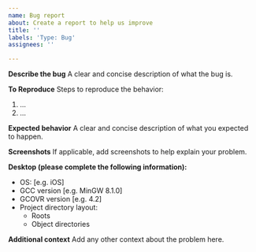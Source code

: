 ```yaml
---
name: Bug report
about: Create a report to help us improve
title: ''
labels: 'Type: Bug'
assignees: ''

---
```


**Describe the bug**
A clear and concise description of what the bug is.

**To Reproduce**
Steps to reproduce the behavior:
1. ...
2. ...

**Expected behavior**
A clear and concise description of what you expected to happen.

**Screenshots**
If applicable, add screenshots to help explain your problem.

**Desktop (please complete the following information):**
 - OS: [e.g. iOS]
 - GCC version [e.g. MinGW 8.1.0]
 - GCOVR version [e.g. 4.2]
 - Project directory layout:
   - Roots
   - Object directories

**Additional context**
Add any other context about the problem here.
